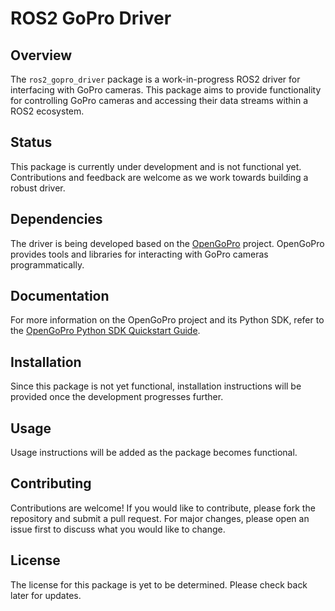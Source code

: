 # ROS2 GoPro Driver

## Overview
The `ros2_gopro_driver` package is a work-in-progress ROS2 driver for interfacing with GoPro cameras. This package aims to provide functionality for controlling GoPro cameras and accessing their data streams within a ROS2 ecosystem.

## Status
This package is currently under development and is not functional yet. Contributions and feedback are welcome as we work towards building a robust driver.

## Dependencies
The driver is being developed based on the [OpenGoPro](https://github.com/gopro/OpenGoPro) project. OpenGoPro provides tools and libraries for interacting with GoPro cameras programmatically.

## Documentation
For more information on the OpenGoPro project and its Python SDK, refer to the [OpenGoPro Python SDK Quickstart Guide](https://gopro.github.io/OpenGoPro/python_sdk/quickstart.html).

## Installation
Since this package is not yet functional, installation instructions will be provided once the development progresses further.

## Usage
Usage instructions will be added as the package becomes functional.

## Contributing
Contributions are welcome! If you would like to contribute, please fork the repository and submit a pull request. For major changes, please open an issue first to discuss what you would like to change.

## License
The license for this package is yet to be determined. Please check back later for updates.
